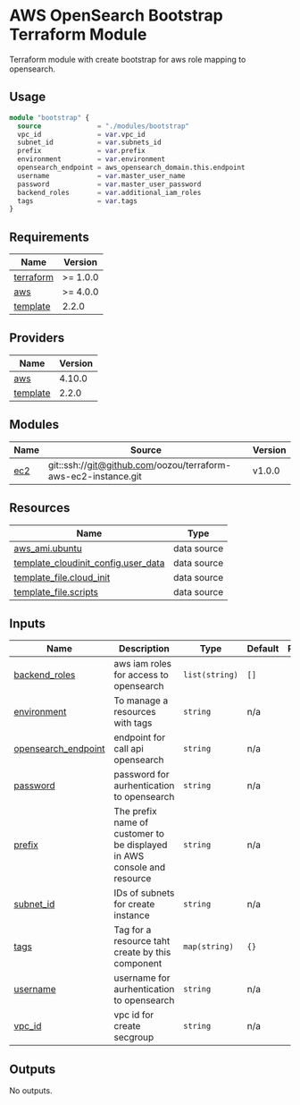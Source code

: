 # AWS OpenSearch Bootstrap Terraform Module

Terraform module with create bootstrap for aws role mapping to opensearch.

## Usage

```terraform
module "bootstrap" {
  source              = "./modules/bootstrap"
  vpc_id              = var.vpc_id
  subnet_id           = var.subnets_id
  prefix              = var.prefix
  environment         = var.environment
  opensearch_endpoint = aws_opensearch_domain.this.endpoint
  username            = var.master_user_name
  password            = var.master_user_password
  backend_roles       = var.additional_iam_roles
  tags                = var.tags
}
```

<!-- BEGIN_TF_DOCS -->
## Requirements

| Name | Version |
|------|---------|
| <a name="requirement_terraform"></a> [terraform](#requirement\_terraform) | >= 1.0.0 |
| <a name="requirement_aws"></a> [aws](#requirement\_aws) | >= 4.0.0 |
| <a name="requirement_template"></a> [template](#requirement\_template) | 2.2.0 |

## Providers

| Name | Version |
|------|---------|
| <a name="provider_aws"></a> [aws](#provider\_aws) | 4.10.0 |
| <a name="provider_template"></a> [template](#provider\_template) | 2.2.0 |

## Modules

| Name | Source | Version |
|------|--------|---------|
| <a name="module_ec2"></a> [ec2](#module\_ec2) | git::ssh://git@github.com/oozou/terraform-aws-ec2-instance.git | v1.0.0 |

## Resources

| Name | Type |
|------|------|
| [aws_ami.ubuntu](https://registry.terraform.io/providers/hashicorp/aws/latest/docs/data-sources/ami) | data source |
| [template_cloudinit_config.user_data](https://registry.terraform.io/providers/hashicorp/template/2.2.0/docs/data-sources/cloudinit_config) | data source |
| [template_file.cloud_init](https://registry.terraform.io/providers/hashicorp/template/2.2.0/docs/data-sources/file) | data source |
| [template_file.scripts](https://registry.terraform.io/providers/hashicorp/template/2.2.0/docs/data-sources/file) | data source |

## Inputs

| Name | Description | Type | Default | Required |
|------|-------------|------|---------|:--------:|
| <a name="input_backend_roles"></a> [backend\_roles](#input\_backend\_roles) | aws iam roles for access to opensearch | `list(string)` | `[]` | no |
| <a name="input_environment"></a> [environment](#input\_environment) | To manage a resources with tags | `string` | n/a | yes |
| <a name="input_opensearch_endpoint"></a> [opensearch\_endpoint](#input\_opensearch\_endpoint) | endpoint for call api opensearch | `string` | n/a | yes |
| <a name="input_password"></a> [password](#input\_password) | password for aurhentication to opensearch | `string` | n/a | yes |
| <a name="input_prefix"></a> [prefix](#input\_prefix) | The prefix name of customer to be displayed in AWS console and resource | `string` | n/a | yes |
| <a name="input_subnet_id"></a> [subnet\_id](#input\_subnet\_id) | IDs of subnets for create instance | `string` | n/a | yes |
| <a name="input_tags"></a> [tags](#input\_tags) | Tag for a resource taht create by this component | `map(string)` | `{}` | no |
| <a name="input_username"></a> [username](#input\_username) | username for aurhentication to opensearch | `string` | n/a | yes |
| <a name="input_vpc_id"></a> [vpc\_id](#input\_vpc\_id) | vpc id for create secgroup | `string` | n/a | yes |

## Outputs

No outputs.
<!-- END_TF_DOCS -->
